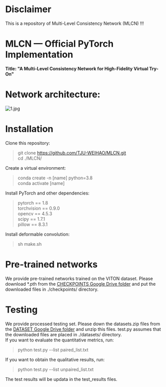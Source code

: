 # Disclaimer
This is a repository of Multi-Level Consistency Network (MLCN) !!!

# MLCN — Official PyTorch Implementation
**Title: "A Multi-Level Consistency Network for High-Fidelity Virtual Try-On"**  

# Network architecture:
![1.jpg](https://github.com/TJU-WEIHAO/MLCN/blob/main/network.png)


# Installation
Clone this repository:  
> git clone https://github.com/TJU-WEIHAO/MLCN.git  
> cd ./MLCN/

Create a virtual environment:
> conda create -n [name] python=3.8  
> conda activate [name]

Install PyTorch and other dependencies:  
> pytorch == 1.8  
> torchvision == 0.9.0  
> opencv == 4.5.3  
> scipy == 1.7.1  
> pillow == 8.3.1 

Install deformable convolution:  
> sh make.sh  

# Pre-trained networks
We provide pre-trained networks trained on the VITON dataset. Please download *.pth from the [CHECKPOINTS Google Drive folder](https://drive.google.com/drive/folders/1-CWgyodbc_kB0YCPIw89BSS6Oap6UtLc?usp=sharing) and put the downloaded files in ./checkpoints/ directory.
 
# Testing
We provide processed testing set. Please down the datasets.zip files from the [DATASET Google Drive folder](https://drive.google.com/file/d/1-HJNnFkLEjpXQs4s2BuxNPVPT-X6nwHr/view?usp=sharing) and unzip this files. test.py assumes that the downloaded files are placed in ./datasets/ directory.  
If you want to evaluate the quantitative metrics, run:  
> python test.py --list paired_list.txt  

If you want to obtain the qualitative results, run:  
> python test.py --list unpaired_list.txt  

The test results will be updata in the test_results files.  

